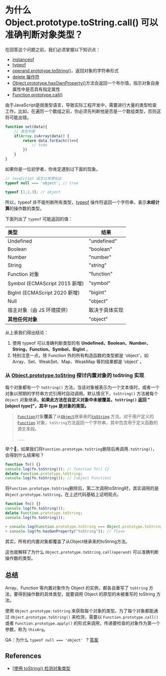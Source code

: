 # 为什么 Object.prototype.toString.call() 可以准确判断对象类型？

在回答这个问题之前，我们必须掌握以下知识点：

- [instanceof](https://developer.mozilla.org/zh-CN/docs/Web/JavaScript/Reference/Operators/instanceof)
- [typeof](https://developer.mozilla.org/zh-CN/docs/Web/JavaScript/Reference/Operators/typeof)
- [operand.prototype.toString()]()，返回对象的字符串形式
- [delete 操作符](https://developer.mozilla.org/zh-CN/docs/Web/JavaScript/Reference/Operators/delete)
- [Object.prototype.hasOwnProperty()](https://developer.mozilla.org/zh-CN/docs/Web/JavaScript/Reference/Global_Objects/Object/hasOwnProperty)方法会返回一个布尔值，指示对象自身属性中是否具有指定属性
- [Function.prototype.call()](https://developer.mozilla.org/zh-CN/docs/Web/JavaScript/Reference/Global_Objects/Function/call)

由于JavaScript是弱类型语言，导致实际工程开发中，需要进行大量的类型检查工作。比如，在遍历一个数组之前，你必须先判断他是否是一个数组类型，否则这将可能出错。

```js
function set(data){
    // 类型判断
    if(Array.isArray(data)) {
        return data.forEach(()=>{
        	// todo
    	})
    }
}
```
如果你是一位初学者，你肯定遇到过下面的现象。

```js
// JavaScript 诞生以来便如此
typeof null === 'object'; // true

typeof [1,2,3]; // object
```

所以，typeof 并不能判断所有类型，[typeof](https://developer.mozilla.org/zh-CN/docs/Web/JavaScript/Reference/Operators/typeof) 操作符返回一个字符串，表示**未经计算**的操作数的类型。


下面列出了 `typeof` 可能返回的值：

| 类型                          | 结果           |
| :---------------------------- | -------------- |
| Undefined                     | "undefined"    |
| Boolean                       | "boolean"      |
| Number                        | "number"       |
| String                        | "string"       |
| Function 对象                 | "function"     |
| Symbol (ECMAScript 2015 新增) | "symbol"       |
| BigInt (ECMAScript 2020 新增) | "bigint"       |
| Null                          | "object"       |
| 宿主对象（由 JS 环境提供）    | 取决于具体实现 |
| **其他任何对象**              | "object"       |

从上表我们得出结论：

1. 使用 typeof 可以准确判断类型的有 **Undefined、Boolean、Number、String、Function、Symbol、BigInt** 。
2. 特别注意一点，除 Function 外的所有构造函数的类型都是 'object'，如Array、Set、WeakSet、Map、WeakMap 等的结果都是 ‘object’ 。

### 从 [Object.prototype.toString](https://developer.mozilla.org/zh-CN/docs/Web/JavaScript/Reference/Global_Objects/Object/toString) 探讨内置对象的 toString 实现

每个对象都有一个 `toString()` 方法，当该对象被表示为一个文本值时，或者一个对象以预期的字符串方式引用时自动调用。默认情况下，`toString()` 方法被每个 `Object` 对象继承。**如果此方法在自定义对象中未被覆盖，`toString()` 返回 "[object *type*]"，其中 `type` 是对象的类型。**

>  [`Function`](https://developer.mozilla.org/zh-CN/docs/Web/JavaScript/Reference/Global_Objects/Function)对象**覆盖**了从[`Object`](https://developer.mozilla.org/zh-CN/docs/Web/JavaScript/Reference/Global_Objects/Object)继承来的[`toString`](https://developer.mozilla.org/zh-CN/docs/Web/JavaScript/Reference/Global_Objects/Object/toString) 方法。对于用户定义的 [`Function`](https://developer.mozilla.org/zh-CN/docs/Web/JavaScript/Reference/Global_Objects/Function) 对象，`toString`方法返回一个字符串，其中包含用于定义函数的源文本段。
>
> ......

举个🌰，如果我们将`Function.prototype.toString`删除后再调用`.toString()`，会得到什么结果啦？

```js
function fn() {}
console.log(fn.toString()); // function fn() {}
delete Function.prototype.toString;
console.log(fn.toString()); // [object Function]
```

将`Function.prototype.toString`删除后，第二次调用toString时，其实调用的是`Object.prototype.toString`，在上述代码基础上证明观点。

```js
function fn() {}
console.log(fn.toString());
delete Function.prototype.toString;
console.log(fn.toString());

+ console.log(Function.prototype.toString === Object.prototype.toString); // true
+ console.log(fn.hasOwnProperty("toString")); // flase
```

其实，所有的内置对象都覆盖了从Object继承来的toString方法。

这也就解释了为什么 `Object.prototype.toString.call(operand)` 可以准确判断操作数的类型。

## 总结

Array、Function 等内置对象作为 Object 的实例，都各自重写了 `toString` 方法，要得到操作数的具体类型，就要调用 Object 的原型的未被重写的 toString 方法。

使用 `Object.prototype.toString`  来获取每个对象的类型。为了每个对象都能通过 `Object.prototype.toString()` 来检测，需要以 `Function.prototype.call()` 或者 `Function.prototype.apply()` 的形式来调用，传递要检查的对象作为第一个参数，称为 `thisArg`。

QA：为什么 `typeof null === 'object' ` ? [答案](https://developer.mozilla.org/zh-CN/docs/Web/JavaScript/Reference/Operators/typeof#typeof_null)

## References

- [[使用 toString() 检测对象类型](https://developer.mozilla.org/zh-CN/docs/Web/JavaScript/Reference/Global_Objects/Object/toString#%E4%BD%BF%E7%94%A8_tostring()_%E6%A3%80%E6%B5%8B%E5%AF%B9%E8%B1%A1%E7%B1%BB%E5%9E%8B)

